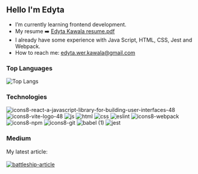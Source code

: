 ## Hello I'm Edyta 

- I’m currently learning frontend development.
- My resume ➡️ [Edyta Kawala resume.pdf](https://github.com/KawalaE/KawalaE/files/12665510/Edyta.Kawala.resume.pdf)
- I already have some experience with Java Script, HTML, CSS, Jest and Webpack.
- How to reach me: edyta.wer.kawala@gmail.com

### Top Languages
 ![Top Langs](https://github-readme-stats.vercel.app/api/top-langs/?username=KawalaE)

### Technologies
![icons8-react-a-javascript-library-for-building-user-interfaces-48](https://github.com/KawalaE/KawalaE/assets/112077671/a7563f68-b594-4419-bd17-a5277b26c22a)
![icons8-vite-logo-48](https://github.com/KawalaE/KawalaE/assets/112077671/6b30e93b-73bb-4e3b-8b83-89a18737fb35)
![js](https://github.com/KawalaE/KawalaE/assets/112077671/26e59ada-15ef-456a-9a84-3daede55ec61)
![html](https://github.com/KawalaE/KawalaE/assets/112077671/51cb9449-f04a-4ddf-9f05-ed6b30194921)
![css](https://github.com/KawalaE/KawalaE/assets/112077671/8a7c93e1-9c50-4fa6-92ce-727bb41e6eca)
![eslint](https://github.com/KawalaE/KawalaE/assets/112077671/78caf804-4e5c-42f6-8af6-4182727b7b60)
![icons8-webpack](https://github.com/KawalaE/KawalaE/assets/112077671/24e3b43d-9601-49cf-9d64-92c8e0e9151b)
![icons8-npm](https://github.com/KawalaE/KawalaE/assets/112077671/70413049-9bf0-4de3-a781-2d7d2369bfaf)
![icons8-git](https://github.com/KawalaE/KawalaE/assets/112077671/49a0d26e-1722-4be8-9a81-a2324c957668)
![babel (1)](https://github.com/KawalaE/KawalaE/assets/112077671/a1248480-0760-4764-b1a8-cf89cfdf6d5e)
![jest](https://github.com/KawalaE/KawalaE/assets/112077671/ef99ef86-1e35-4722-a62e-e904ed5b20a7)

### Medium
My latest article: <br>
<br>
[![battleship-article](https://github.com/KawalaE/KawalaE/assets/112077671/b206a546-e89d-4f26-9c85-ffb6b380e038)](https://medium.com/@edyta.wer.kawala/battleship-sailing-through-vanilla-js-waters-729f5fd6061c)

